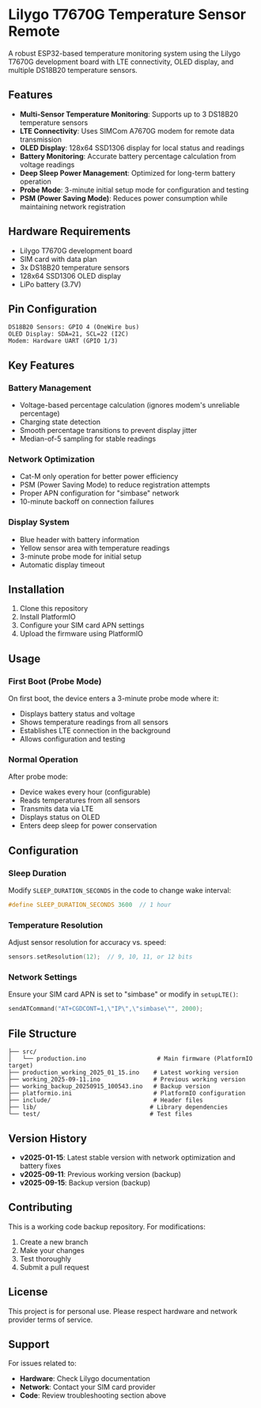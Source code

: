 # Lilygo T7670G Temperature Sensor Remote

A robust ESP32-based temperature monitoring system using the Lilygo T7670G development board with LTE connectivity, OLED display, and multiple DS18B20 temperature sensors.

## Features

- **Multi-Sensor Temperature Monitoring**: Supports up to 3 DS18B20 temperature sensors
- **LTE Connectivity**: Uses SIMCom A7670G modem for remote data transmission
- **OLED Display**: 128x64 SSD1306 display for local status and readings
- **Battery Monitoring**: Accurate battery percentage calculation from voltage readings
- **Deep Sleep Power Management**: Optimized for long-term battery operation
- **Probe Mode**: 3-minute initial setup mode for configuration and testing
- **PSM (Power Saving Mode)**: Reduces power consumption while maintaining network registration

## Hardware Requirements

- Lilygo T7670G development board
- SIM card with data plan
- 3x DS18B20 temperature sensors
- 128x64 SSD1306 OLED display
- LiPo battery (3.7V)

## Pin Configuration

```
DS18B20 Sensors: GPIO 4 (OneWire bus)
OLED Display: SDA=21, SCL=22 (I2C)
Modem: Hardware UART (GPIO 1/3)
```

## Key Features

### Battery Management
- Voltage-based percentage calculation (ignores modem's unreliable percentage)
- Charging state detection
- Smooth percentage transitions to prevent display jitter
- Median-of-5 sampling for stable readings

### Network Optimization
- Cat-M only operation for better power efficiency
- PSM (Power Saving Mode) to reduce registration attempts
- Proper APN configuration for "simbase" network
- 10-minute backoff on connection failures

### Display System
- Blue header with battery information
- Yellow sensor area with temperature readings
- 3-minute probe mode for initial setup
- Automatic display timeout

## Installation

1. Clone this repository
2. Install PlatformIO
3. Configure your SIM card APN settings
4. Upload the firmware using PlatformIO

## Usage

### First Boot (Probe Mode)
On first boot, the device enters a 3-minute probe mode where it:
- Displays battery status and voltage
- Shows temperature readings from all sensors
- Establishes LTE connection in the background
- Allows configuration and testing

### Normal Operation
After probe mode:
- Device wakes every hour (configurable)
- Reads temperatures from all sensors
- Transmits data via LTE
- Displays status on OLED
- Enters deep sleep for power conservation

## Configuration

### Sleep Duration
Modify `SLEEP_DURATION_SECONDS` in the code to change wake interval:
```cpp
#define SLEEP_DURATION_SECONDS 3600  // 1 hour
```

### Temperature Resolution
Adjust sensor resolution for accuracy vs. speed:
```cpp
sensors.setResolution(12);  // 9, 10, 11, or 12 bits
```

### Network Settings
Ensure your SIM card APN is set to "simbase" or modify in `setupLTE()`:
```cpp
sendATCommand("AT+CGDCONT=1,\"IP\",\"simbase\"", 2000);
```

## File Structure

```
├── src/
│   └── production.ino                    # Main firmware (PlatformIO target)
├── production_working_2025_01_15.ino    # Latest working version
├── working_2025-09-11.ino               # Previous working version
├── working_backup_20250915_100543.ino   # Backup version
├── platformio.ini                       # PlatformIO configuration
├── include/                             # Header files
├── lib/                                # Library dependencies
└── test/                               # Test files
```

## Version History

- **v2025-01-15**: Latest stable version with network optimization and battery fixes
- **v2025-09-11**: Previous working version (backup)
- **v2025-09-15**: Backup version (backup)

## Contributing

This is a working code backup repository. For modifications:
1. Create a new branch
2. Make your changes
3. Test thoroughly
4. Submit a pull request

## License

This project is for personal use. Please respect hardware and network provider terms of service.

## Support

For issues related to:
- **Hardware**: Check Lilygo documentation
- **Network**: Contact your SIM card provider
- **Code**: Review troubleshooting section above
